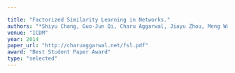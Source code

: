```yaml
---

title: "Factorized Similarity Learning in Networks."
authors: "*Shiyu Chang, Guo-Jun Qi, Charu Aggarwal, Jiayu Zhou, Meng Wang, and Thomas Huang"
venue: "ICDM"
year: 2014
paper_url: "http://charuaggarwal.net/fsl.pdf"
award: "Best Student Paper Award"
type: "selected"
---
```

